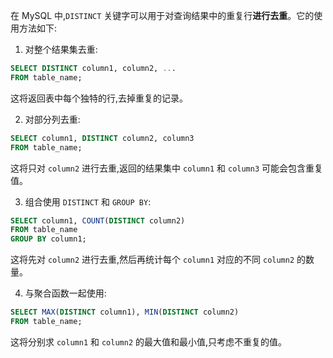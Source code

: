 在 MySQL 中,`DISTINCT` 关键字可以用于对查询结果中的重复行**进行去重**。它的使用方法如下:

1. 对整个结果集去重:
```sql
SELECT DISTINCT column1, column2, ... 
FROM table_name;
```
这将返回表中每个独特的行,去掉重复的记录。

2. 对部分列去重:
```sql
SELECT column1, DISTINCT column2, column3
FROM table_name;
```
这将只对 `column2` 进行去重,返回的结果集中 `column1` 和 `column3` 可能会包含重复值。

3. 组合使用 `DISTINCT` 和 `GROUP BY`:
```sql
SELECT column1, COUNT(DISTINCT column2) 
FROM table_name
GROUP BY column1;
```
这将先对 `column2` 进行去重,然后再统计每个 `column1` 对应的不同 `column2` 的数量。

4. 与聚合函数一起使用:
```sql
SELECT MAX(DISTINCT column1), MIN(DISTINCT column2)
FROM table_name;
```
这将分别求 `column1` 和 `column2` 的最大值和最小值,只考虑不重复的值。